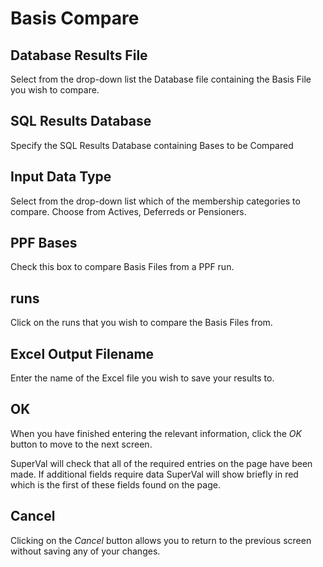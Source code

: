 # Basis Compare



## Database Results File

Select from the drop-down list the Database file containing the Basis
File you wish to compare.

## SQL Results Database

Specify the SQL Results Database containing Bases to be Compared

## Input Data Type

Select from the drop-down list which of the membership categories to
compare. Choose from Actives, Deferreds or Pensioners.

## PPF Bases

Check this box to compare Basis Files from a PPF run.

## runs

Click on the runs that you wish to compare the Basis Files from.

## Excel Output Filename

Enter the name of the Excel file you wish to save your results to.

## OK

When you have finished entering the relevant information, click the _OK_
button to move to the next screen.

SuperVal will check that all of the required entries on the page have
been made. If additional fields require data SuperVal will show briefly
in red which is the first of these fields found on the page.

## Cancel

Clicking on the _Cancel_ button allows you to return to the previous
screen without saving any of your changes.